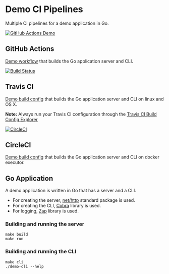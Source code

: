# Demo CI Pipelines
Multiple CI pipelines for a demo application in Go.

[![GitHub Actions Demo](https://github.com/PhilomathesInc/demo-ci-pipelines/actions/workflows/github-actions-demo.yml/badge.svg)](https://github.com/PhilomathesInc/demo-ci-pipelines/actions)
## GitHub Actions
[Demo workflow](./github/workflows/github-actions-demo.yaml) that builds the Go application server and CLI.

[![Build Status](https://app.travis-ci.com/PhilomathesInc/demo-ci-pipelines.svg?branch=main)](https://app.travis-ci.com/PhilomathesInc/demo-ci-pipelines)
## Travis CI
[Demo build config](./travis.yml) that builds the Go application server and CLI on linux and OS X.

**Note:** Always run your Travis CI configuration through the [Travis CI Build Config Explorer](https://config.travis-ci.com/explore)

[![CircleCI](https://circleci.com/gh/PhilomathesInc/demo-ci-pipelines.svg?style=svg)](https://app.circleci.com/pipelines/github/PhilomathesInc/demo-ci-pipelines)
## CircleCI
[Demo build config](./circleci/config.yml) that builds the Go application server and CLI on docker executor.

## Go Application
A demo application is written in Go that has a server and a CLI.
- For creating the server, [net/http](https://golang.org/pkg/net/http) standard package is used.
- For creating the CLI, [Cobra](https://github.com/spf13/cobra) library is used.
- For logging, [Zap](https://github.com/uber-go/zap) library is used.

### Building and running the server
```
make build
make run
```

### Building and running the CLI
```
make cli
./demo-cli --help
```
